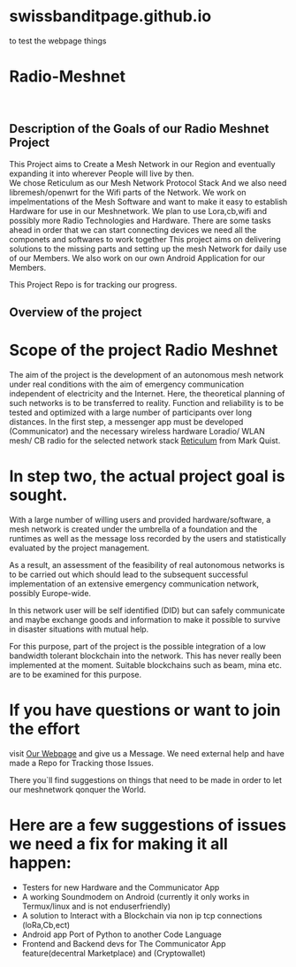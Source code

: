 # swissbanditpage.github.io
to test the webpage things
<h1>Radio-Meshnet</h1>
<br>
<h2>Description of the Goals of our Radio Meshnet Project</h1>
This Project aims to Create a Mesh Network in our Region and eventually expanding it into wherever People will live by then.
<br>
We chose Reticulum as our Mesh Network Protocol Stack 
And we also need libremesh/openwrt for the Wifi parts of the Network. 
We work on impelmentations of the Mesh Software and want to make it easy to establish Hardware for use in our Meshnetwork. 
We plan to use Lora,cb,wifi and possibly more Radio Technologies and Hardware. 
There are some tasks ahead in order that we can start connecting devices we need all the componets and softwares to work together 
This project aims on delivering solutions to the missing parts 
and setting up the mesh Network for daily use of our Members.
We also work on our own Android Application for our Members. 

This Project Repo is for tracking our progress.


## Overview of the project

# Scope of the project Radio Meshnet

The aim of the project is the development of an autonomous mesh network 
under real conditions with the aim of emergency communication independent of electricity and the Internet. 
Here, the theoretical planning of such networks is to be transferred to reality. 
Function and reliability is to be tested and optimized with a large number of participants over long distances. 
In the first step, a messenger app must be developed (Communicator) 
and the necessary wireless hardware Loradio/ WLAN mesh/ CB radio 
for the selected network stack [Reticulum](https://www.reticulum.network) from Mark Quist. 


# In step two, the actual project goal is sought. 


With a large number of willing users and provided hardware/software, 
a mesh network is created under the umbrella of a foundation 
and the runtimes as well as the message loss recorded by the users and statistically evaluated by the project management. 

As a result, an assessment of the feasibility of real autonomous networks is to be carried out
which should lead to the subsequent successful implementation of an extensive emergency communication network, possibly Europe-wide. 

In this network user will be self identified (DID) but can safely communicate and maybe exchange goods and information 
to make it possible to survive in disaster situations with mutual help. 

For this purpose, part of the project is the possible integration of a low bandwidth tolerant blockchain into the network. 
This has never really been implemented at the moment. 
Suitable blockchains such as beam, mina etc. are to be examined for this purpose.


# If you have questions or want to join the effort
visit [Our Webpage](https://www.freiedeutschegesellschaft.org) and give us a Message.
We need external help and have made a Repo for Tracking those Issues.

There you`ll find suggestions on things that need to be made in order to let our meshnetwork qonquer the World.


# Here are a few suggestions of issues we need a fix for making it all happen:

- Testers for new Hardware and the Communicator App
- A working Soundmodem on Android (currently it only works in Termux/linux and is not enduserfriendly)
- A solution to Interact with a Blockchain via non ip tcp connections (loRa,Cb,ect)
- Android app Port of Python to another Code Language
- Frontend and Backend devs for The Communicator App feature(decentral Marketplace) and (Cryptowallet)

